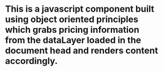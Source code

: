 # This is a javascript component built using object oriented principles which grabs pricing information from the dataLayer loaded in the document head and renders content accordingly.
